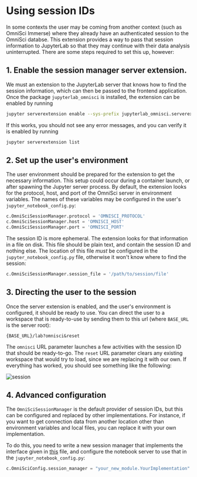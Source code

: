 # Using session IDs

In some contexts the user may be coming from another context (such as OmniSci Immerse)
where they already have an authenticated session to the OmniSci databse.
This extension provides a way to pass that session information to JupyterLab so that they
may continue with their data analysis uninterrupted.
There are some steps required to set this up, however:

## 1. Enable the session manager server extension.

We must an extension to the JupyterLab server that knows how to find the session
information, which can then be passed to the frontend application.
Once the package `jupyterlab_omnisci` is installed, the extension can be enabled by running

```bash
jupyter serverextension enable --sys-prefix jupyterlab_omnisci.serverextension
```

If this works, you should not see any error messages, and you can verify
it is enabled by running

```bash
jupyter serverextension list
```

## 2. Set up the user's environment

The user environment should be prepared for the extension to get the necessary information.
This setup could occur during a container launch, or after spawning the Jupyter server process.
By default, the extension looks for the protocol, host, and port of the OmniSci server
in environment variables.
The names of these variables may be configured in the user's `jupyter_notebook_config.py`:

```python
c.OmniSciSessionManager.protocol = 'OMNISCI_PROTOCOL'
c.OmniSciSessionManager.host = 'OMNISCI_HOST'
c.OmniSciSessionManager.port = 'OMNISCI_PORT'
```

The session ID is more ephemeral. The extension looks for that information in a file on disk.
This file should be plain text, and contain the session ID and nothing else.
The location of this file _must_ be configured in the `jupyter_notebook_config.py` file,
otherwise it won't know where to find the session:

```python
c.OmniSciSessionManager.session_file = '/path/to/session/file'
```

## 3. Directing the user to the session

Once the server extension is enabled, and the user's environment is configured,
it should be ready to use.
You can direct the user to a workspace that is ready-to-use by sending them
to this url (where `BASE_URL` is the server root):

```
{BASE_URL}/lab?omnisci&reset
```

The `omnisci` URL parameter launches a few activities with the session ID that should be ready-to-go.
The `reset` URL parameter clears any existing workspace that would try to load,
since we are replacing it with our own.
If everything has worked, you should see something like the following:

![session](./session-workspace.png)

## 4. Advanced configuration

The `OmniSciSessionManager` is the default provider of session IDs,
but this can be configured and replaced by other implementations.
For instance, if you want to get connection data from another location
other than environment variables and local files, you can replace it with your
own implementation.

To do this, you need to write a new session manager that implements the interface
given in [this](../jupyterlab_omnisci/serverextension/session.py) file,
and configure the notebook server to use that in the `jupyter_notebook_config.py`:

```python
c.OmniSciConfig.session_manager = "your_new_module.YourImplementation"
```
